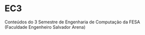 # EC3
 Conteúdos do 3 Semestre de Engenharia de Computação da FESA (Faculdade Engenheiro Salvador Arena)
